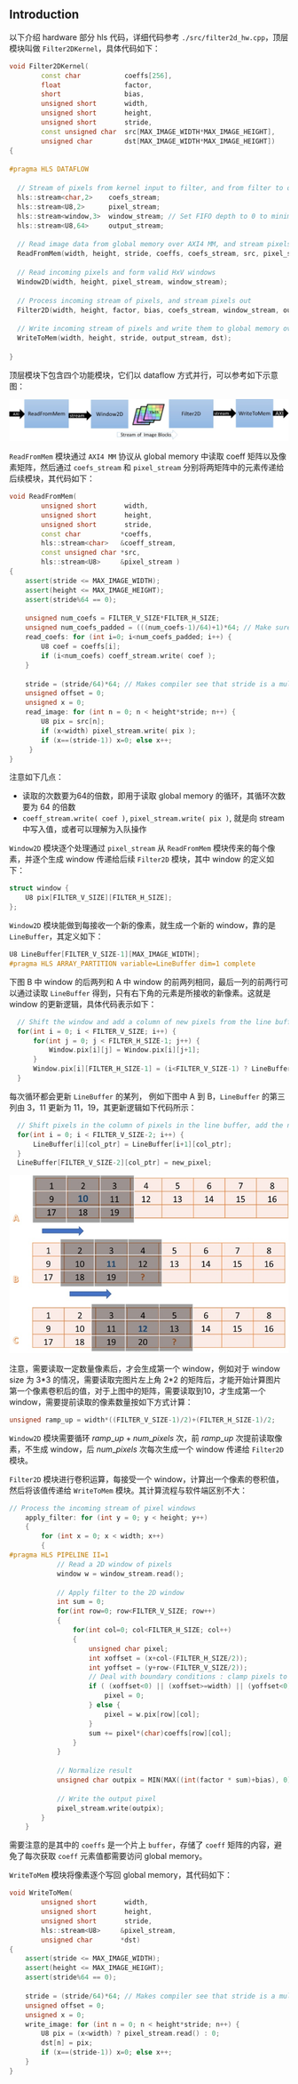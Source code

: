 ## Introduction


以下介绍 hardware 部分 hls 代码，详细代码参考 `./src/filter2d_hw.cpp`，顶层模块叫做 `Filter2DKernel`，具体代码如下：

```c++
void Filter2DKernel(
        const char           coeffs[256],
        float                factor,
        short                bias,
        unsigned short       width,
        unsigned short       height,
        unsigned short       stride,
        const unsigned char  src[MAX_IMAGE_WIDTH*MAX_IMAGE_HEIGHT],
        unsigned char        dst[MAX_IMAGE_WIDTH*MAX_IMAGE_HEIGHT])
{
            
#pragma HLS DATAFLOW

  // Stream of pixels from kernel input to filter, and from filter to output
  hls::stream<char,2>    coefs_stream;
  hls::stream<U8,2>      pixel_stream;
  hls::stream<window,3>  window_stream; // Set FIFO depth to 0 to minimize resources
  hls::stream<U8,64>     output_stream;

  // Read image data from global memory over AXI4 MM, and stream pixels out
  ReadFromMem(width, height, stride, coeffs, coefs_stream, src, pixel_stream);

  // Read incoming pixels and form valid HxV windows
  Window2D(width, height, pixel_stream, window_stream);

  // Process incoming stream of pixels, and stream pixels out
  Filter2D(width, height, factor, bias, coefs_stream, window_stream, output_stream);

  // Write incoming stream of pixels and write them to global memory over AXI4 MM
  WriteToMem(width, height, stride, output_stream, dst);

}
```

顶层模块下包含四个功能模块，它们以 dataflow 方式并行，可以参考如下示意图：

![alt text](./images/image.png)

`ReadFromMem` 模块通过 `AXI4 MM` 协议从 global memory 中读取 coeff 矩阵以及像素矩阵，然后通过 `coefs_stream` 和 `pixel_stream` 分别将两矩阵中的元素传递给后续模块，其代码如下：

```c++
void ReadFromMem(
        unsigned short       width,
        unsigned short       height,
        unsigned short       stride,
        const char          *coeffs,
        hls::stream<char>   &coeff_stream,
        const unsigned char *src,
        hls::stream<U8>     &pixel_stream )
{
    assert(stride <= MAX_IMAGE_WIDTH);
    assert(height <= MAX_IMAGE_HEIGHT);
    assert(stride%64 == 0);

    unsigned num_coefs = FILTER_V_SIZE*FILTER_H_SIZE;
    unsigned num_coefs_padded = (((num_coefs-1)/64)+1)*64; // Make sure number of reads of multiple of 64, enables auto-widening
    read_coefs: for (int i=0; i<num_coefs_padded; i++) {
        U8 coef = coeffs[i];
        if (i<num_coefs) coeff_stream.write( coef );        
    }

    stride = (stride/64)*64; // Makes compiler see that stride is a multiple of 64, enables auto-widening
    unsigned offset = 0;
    unsigned x = 0;
    read_image: for (int n = 0; n < height*stride; n++) {
        U8 pix = src[n];
        if (x<width) pixel_stream.write( pix );
        if (x==(stride-1)) x=0; else x++;
     }
}
```

注意如下几点：
- 读取的次数要为64的倍数，即用于读取 global memory 的循环，其循环次数要为 64 的倍数
- `coeff_stream.write( coef )`, `pixel_stream.write( pix )`, 就是向 stream 中写入值，或者可以理解为入队操作

`Window2D` 模块逐个处理通过 `pixel_stream` 从 `ReadFromMem` 模块传来的每个像素，并逐个生成 window 传递给后续 `Filter2D` 模块，其中 window 的定义如下：

```c++
struct window {
    U8 pix[FILTER_V_SIZE][FILTER_H_SIZE];
};
```

`Window2D` 模块能做到每接收一个新的像素，就生成一个新的 window，靠的是 `LineBuffer`，其定义如下：

```c++
U8 LineBuffer[FILTER_V_SIZE-1][MAX_IMAGE_WIDTH];  
#pragma HLS ARRAY_PARTITION variable=LineBuffer dim=1 complete
```

下图 B 中 window 的后两列和 A 中 window 的前两列相同，最后一列的前两行可以通过读取 `LineBuffer` 得到，只有右下角的元素是所接收的新像素。这就是 window 的更新逻辑，具体代码表示如下：

```c++
  // Shift the window and add a column of new pixels from the line buffer
  for(int i = 0; i < FILTER_V_SIZE; i++) {
      for(int j = 0; j < FILTER_H_SIZE-1; j++) {
          Window.pix[i][j] = Window.pix[i][j+1];
      }
      Window.pix[i][FILTER_H_SIZE-1] = (i<FILTER_V_SIZE-1) ? LineBuffer[i][col_ptr] : new_pixel;
  }
```

每次循环都会更新 `LineBuffer` 的某列， 例如下图中 A 到 B，`LineBuffer` 的第三列由 3，11 更新为 11，19，其更新逻辑如下代码所示：

```c++
  // Shift pixels in the column of pixels in the line buffer, add the newest pixel
  for(int i = 0; i < FILTER_V_SIZE-2; i++) {
      LineBuffer[i][col_ptr] = LineBuffer[i+1][col_ptr];
  }
  LineBuffer[FILTER_V_SIZE-2][col_ptr] = new_pixel;
```

![alt text](./images/image_move.png)

注意，需要读取一定数量像素后，才会生成第一个 window，例如对于 window size 为 3*3 的情况，需要读取完图片左上角 2\*2 的矩阵后，才能开始计算图片第一个像素卷积后的值，对于上图中的矩阵，需要读取到10，才生成第一个 window，需要提前读取的像素数量按如下方式计算：

```c++
unsigned ramp_up = width*((FILTER_V_SIZE-1)/2)+(FILTER_H_SIZE-1)/2;
```

`Window2D` 模块需要循环 $ramp\_up + num\_pixels$ 次，前 $ramp\_up$ 次提前读取像素，不生成 window，后 $num\_pixels$ 次每次生成一个 window 传递给 `Filter2D` 模块。

`Filter2D` 模块进行卷积运算，每接受一个 window，计算出一个像素的卷积值，然后将该值传递给 `WriteToMem` 模块。其计算流程与软件端区别不大：

```c++
// Process the incoming stream of pixel windows
    apply_filter: for (int y = 0; y < height; y++) 
    {
        for (int x = 0; x < width; x++) 
        {
#pragma HLS PIPELINE II=1
            // Read a 2D window of pixels
            window w = window_stream.read();

            // Apply filter to the 2D window
            int sum = 0;
            for(int row=0; row<FILTER_V_SIZE; row++) 
            {
                for(int col=0; col<FILTER_H_SIZE; col++) 
                {
                    unsigned char pixel;
                    int xoffset = (x+col-(FILTER_H_SIZE/2));
                    int yoffset = (y+row-(FILTER_V_SIZE/2));
                    // Deal with boundary conditions : clamp pixels to 0 when outside of image 
                    if ( (xoffset<0) || (xoffset>=width) || (yoffset<0) || (yoffset>=height) ) {
                        pixel = 0;
                    } else {
                        pixel = w.pix[row][col];
                    }
                    sum += pixel*(char)coeffs[row][col];
                }
            }

            // Normalize result
            unsigned char outpix = MIN(MAX((int(factor * sum)+bias), 0), 255);

            // Write the output pixel
            pixel_stream.write(outpix);
        }
    }
```

需要注意的是其中的 `coeffs` 是一个片上 `buffer`，存储了 `coeff` 矩阵的内容，避免了每次获取 `coeff` 元素值都需要访问 global memory。

`WriteToMem` 模块将像素逐个写回 global memory，其代码如下：

```c++
void WriteToMem(
        unsigned short       width,
        unsigned short       height,
        unsigned short       stride,
        hls::stream<U8>     &pixel_stream,
        unsigned char       *dst)
{
    assert(stride <= MAX_IMAGE_WIDTH);
    assert(height <= MAX_IMAGE_HEIGHT);
    assert(stride%64 == 0);

    stride = (stride/64)*64; // Makes compiler see that stride is a multiple of 64, enables auto-widening
    unsigned offset = 0;
    unsigned x = 0;
    write_image: for (int n = 0; n < height*stride; n++) {
        U8 pix = (x<width) ? pixel_stream.read() : 0;
        dst[n] = pix;
        if (x==(stride-1)) x=0; else x++;
    }    
}
```

